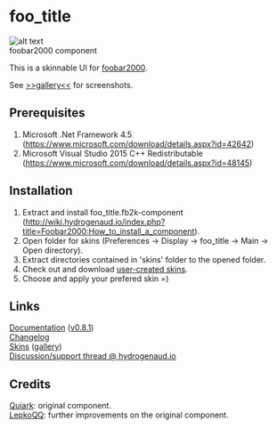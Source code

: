 # foo_title
![alt text](https://i.imgur.com/KskthTl.png)  
foobar2000 component

This is a skinnable UI for [foobar2000](https://www.foobar2000.org).

See [>>gallery<<](https://github.com/TheQwertiest/foo_title/wiki/Skin-gallery) for screenshots.

## Prerequisites
1. Microsoft .Net Framework 4.5 (https://www.microsoft.com/download/details.aspx?id=42642)
1. Microsoft Visual Studio 2015 C++ Redistributable (https://www.microsoft.com/download/details.aspx?id=48145)

## Installation
1. Extract and install foo_title.fb2k-component (http://wiki.hydrogenaud.io/index.php?title=Foobar2000:How_to_install_a_component).  
1. Open folder for skins (Preferences -> Display -> foo_title -> Main -> Open directory).
1. Extract directories contained in 'skins' folder to the opened folder.
1. Check out and download [user-created skins](https://github.com/TheQwertiest/foo_title/wiki/Skin-gallery).
1. Choose and apply your prefered skin =)

## Links
[Documentation](http://wiki.hydrogenaud.io/index.php?title=Foobar2000:0.9_Titlebar_%28foo_title%29) ([v0.8.1](https://quiark.github.io/foo_title))  
[Changelog](https://github.com/theqwertiest/foo_title/blob/master/CHANGELOG.md)  
[Skins](https://hydrogenaud.io/index.php/topic,46619.0.html) ([gallery](https://github.com/TheQwertiest/foo_title/wiki/Skin-gallery))  
[Discussion/support thread @ hydrogenaud.io](http://www.hydrogenaudio.org/forums/index.php?showtopic=46595)

## Credits
[Quiark](https://github.com/Quiark): original component.  
[LepkoQQ](https://github.com/LepkoQQ): further improvements on the original component.